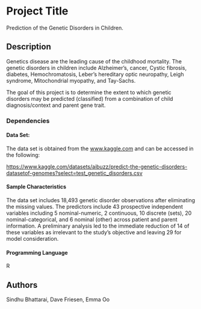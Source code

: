 
# Project Title

Prediction of the Genetic Disorders in Children.

## Description

Genetics disease are the leading cause of the childhood mortality.  The genetic disorders in children include Alzheimer’s, cancer, Cystic fibrosis, diabetes, Hemochromatosis, Leber’s hereditary optic neuropathy, Leigh syndrome, Mitochondrial myopathy, and Tay-Sachs.  

The goal of this project is to determine the extent to which genetic disorders may be predicted (classified) from a combination of child diagnosis/context and parent gene trait. 


### Dependencies

#### Data Set:  
The data set is obtained from the www.kaggle.com and can be accessed in the following: 

https://www.kaggle.com/datasets/aibuzz/predict-the-genetic-disorders-datasetof-genomes?select=test_genetic_disorders.csv

#### Sample Characteristics
The data set includes 18,493 genetic disorder observations after eliminating the missing values.
The predictors include 43 prospective independent variables including 5 nominal-numeric, 2 continuous, 10 discrete (sets), 20 nominal-categorical, and 6 nominal (other) across patient and parent information. A preliminary analysis led to the immediate reduction of 14 of these variables as irrelevant to the study’s objective and leaving 29 for model consideration. 

#### Programming Language
R 

## Authors

Sindhu Bhattarai, Dave Friesen, Emma Oo


